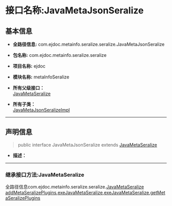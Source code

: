 # 接口名称:JavaMetaJsonSeralize

## 基本信息

* **全路径信息:** com.ejdoc.metainfo.seralize.seralize.JavaMetaJsonSeralize
* **包名称:** com.ejdoc.metainfo.seralize.seralize
* **项目名称:** ejdoc
* **模块名称:** metaInfoSeralize






* **所有父级接口：**  
[JavaMetaSeralize](/metaInfoSeralize/com/ejdoc/metainfo/seralize/seralize/JavaMetaSeralize.md)
* **所有子类：**  
[JavaMetaJsonSeralizeImpl](/metaInfoSeralize/com/ejdoc/metainfo/seralize/seralize/impl/JavaMetaJsonSeralizeImpl.md)

---

## 声明信息
> public interface JavaMetaJsonSeralize extends [JavaMetaSeralize](/metaInfoSeralize/com/ejdoc/metainfo/seralize/seralize/JavaMetaSeralize.md)     


* **描述：** 

  












---
### 继承接口方法:JavaMetaSeralize

全路径信息com.ejdoc.metainfo.seralize.seralize.[JavaMetaSeralize](/metaInfoSeralize/com/ejdoc/metainfo/seralize/seralize/JavaMetaSeralize.md)  
[addMetaSeralizePlugins](/metaInfoSeralize/com/ejdoc/metainfo/seralize/seralize/JavaMetaSeralize.md#addMetaSeralizePlugins-comejdocmetainfoseralizeseralizejavametaseralizeplugin),[exeJavaMetaSeralize](/metaInfoSeralize/com/ejdoc/metainfo/seralize/seralize/JavaMetaSeralize.md#exeJavaMetaSeralize),[exeJavaMetaSeralize](/metaInfoSeralize/com/ejdoc/metainfo/seralize/seralize/JavaMetaSeralize.md#exeJavaMetaSeralize-comejdocmetainfoseralizeseralizeconfigseralizeconfig),[getMetaSeralizePlugins](/metaInfoSeralize/com/ejdoc/metainfo/seralize/seralize/JavaMetaSeralize.md#getMetaSeralizePlugins)




